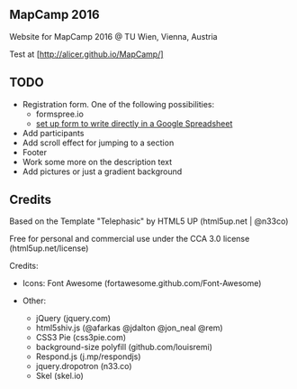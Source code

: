 ## MapCamp 2016

Website for MapCamp 2016 @ TU Wien, Vienna, Austria

Test at [http://alicer.github.io/MapCamp/]

## TODO

- Registration form. One of the following possibilities:
    * formspree.io
    * [set up form to write directly in a Google Spreadsheet](https://gist.github.com/willpatera/ee41ae374d3c9839c2d6)
- Add participants
- Add scroll effect for jumping to a section
- Footer
- Work some more on the description text
- Add pictures or just a gradient background

## Credits

Based on the Template "Telephasic" by HTML5 UP (html5up.net | @n33co)

Free for personal and commercial use under the CCA 3.0 license (html5up.net/license)

Credits:

- Icons: Font Awesome (fortawesome.github.com/Font-Awesome)

- Other:
    - jQuery (jquery.com)
    - html5shiv.js (@afarkas @jdalton @jon_neal @rem)
    - CSS3 Pie (css3pie.com)
    - background-size polyfill (github.com/louisremi)
    - Respond.js (j.mp/respondjs)
    - jquery.dropotron (n33.co)
    - Skel (skel.io)